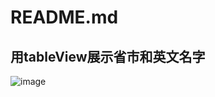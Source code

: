 README.md
=============================
用tableView展示省市和英文名字
----------------------------
![image]( "hubgit")
